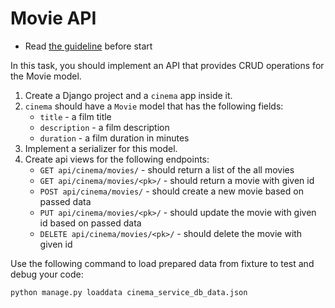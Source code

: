 # Movie API

- Read [the guideline](https://github.com/mate-academy/py-task-guideline/blob/main/README.md) before start

In this task, you should implement an API that provides CRUD operations for the Movie model.

1. Create a Django project and a `cinema` app inside it.
2. `cinema` should have a `Movie` model that has the following fields:
    * `title` - a film title
    * `description` - a film description
    * `duration` - a film duration in minutes
3. Implement a serializer for this model.
4. Create api views for the following endpoints:
    * `GET api/cinema/movies/` - should return a list of the all movies
    * `GET api/cinema/movies/<pk>/` - should return a movie with given id 
    * `POST api/cinema/movies/` - should create a new movie based on passed data
    * `PUT api/cinema/movies/<pk>/` - should update the movie with given id based on passed data
    * `DELETE api/cinema/movies/<pk>/` - should delete the movie with given id

Use the following command to load prepared data from fixture to test and debug your code:

  `python manage.py loaddata cinema_serviсe_db_data.json`
